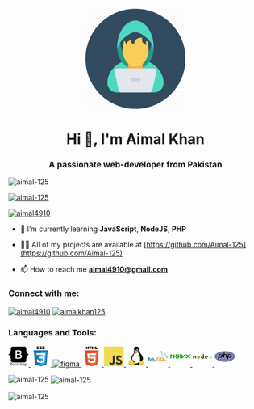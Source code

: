 <div align="center"><img src="programmer.jpg" alt="programmer picture" width="200" height="200"></div>
<h1 align="center">Hi 👋, I'm Aimal Khan</h1>
<h3 align="center">A passionate web-developer from Pakistan</h3>

<p align="left"> <img src="https://komarev.com/ghpvc/?username=aimal-125&label=Profile%20views&color=0e75b6&style=flat" alt="aimal-125" /> </p>

<p align="left"> <a href="https://github.com/ryo-ma/github-profile-trophy"><img src="https://github-profile-trophy.vercel.app/?username=aimal-125" alt="aimal-125" /></a> </p>

<p align="left"> <a href="https://twitter.com/aimal4910" target="blank"><img src="https://img.shields.io/twitter/follow/aimal4910?logo=twitter&style=for-the-badge" alt="aimal4910" /></a> </p>

- 🌱 I’m currently learning **JavaScript**, **NodeJS**, **PHP**

- 👨‍💻 All of my projects are available at [https://github.com/Aimal-125](https://github.com/Aimal-125)

- 📫 How to reach me **aimal4910@gmail.com**

<h3 align="left">Connect with me:</h3>
<p align="left">
<a href="https://twitter.com/aimal4910" target="blank"><img align="center" src="https://raw.githubusercontent.com/rahuldkjain/github-profile-readme-generator/master/src/images/icons/Social/twitter.svg" alt="aimal4910" height="30" width="40" /></a>
<a href="https://linkedin.com/in/aimalkhan125" target="blank"><img align="center" src="https://raw.githubusercontent.com/rahuldkjain/github-profile-readme-generator/master/src/images/icons/Social/linked-in-alt.svg" alt="aimalkhan125" height="30" width="40" /></a>
</p>

<h3 align="left">Languages and Tools:</h3>
<p align="left"> <a href="https://getbootstrap.com" target="_blank" rel="noreferrer"> <img src="https://raw.githubusercontent.com/devicons/devicon/master/icons/bootstrap/bootstrap-plain-wordmark.svg" alt="bootstrap" width="40" height="40"/> </a> <a href="https://www.w3schools.com/css/" target="_blank" rel="noreferrer"> <img src="https://raw.githubusercontent.com/devicons/devicon/master/icons/css3/css3-original-wordmark.svg" alt="css3" width="40" height="40"/> </a> <a href="https://www.figma.com/" target="_blank" rel="noreferrer"> <img src="https://www.vectorlogo.zone/logos/figma/figma-icon.svg" alt="figma" width="40" height="40"/> </a> <a href="https://www.w3.org/html/" target="_blank" rel="noreferrer"> <img src="https://raw.githubusercontent.com/devicons/devicon/master/icons/html5/html5-original-wordmark.svg" alt="html5" width="40" height="40"/> </a> <a href="https://developer.mozilla.org/en-US/docs/Web/JavaScript" target="_blank" rel="noreferrer"> <img src="https://raw.githubusercontent.com/devicons/devicon/master/icons/javascript/javascript-original.svg" alt="javascript" width="40" height="40"/> </a> <a href="https://www.linux.org/" target="_blank" rel="noreferrer"> <img src="https://raw.githubusercontent.com/devicons/devicon/master/icons/linux/linux-original.svg" alt="linux" width="40" height="40"/> </a> <a href="https://www.mysql.com/" target="_blank" rel="noreferrer"> <img src="https://raw.githubusercontent.com/devicons/devicon/master/icons/mysql/mysql-original-wordmark.svg" alt="mysql" width="40" height="40"/> </a> <a href="https://www.nginx.com" target="_blank" rel="noreferrer"> <img src="https://raw.githubusercontent.com/devicons/devicon/master/icons/nginx/nginx-original.svg" alt="nginx" width="40" height="40"/> </a> <a href="https://nodejs.org" target="_blank" rel="noreferrer"> <img src="https://raw.githubusercontent.com/devicons/devicon/master/icons/nodejs/nodejs-original-wordmark.svg" alt="nodejs" width="40" height="40"/> </a> <a href="https://www.php.net" target="_blank" rel="noreferrer"> <img src="https://raw.githubusercontent.com/devicons/devicon/master/icons/php/php-original.svg" alt="php" width="40" height="40"/> </a> </p>

<p><img align="left" src="https://github-readme-stats.vercel.app/api/top-langs?username=aimal-125&show_icons=true&locale=en&layout=compact" alt="aimal-125" /></p>

<p>&nbsp;<img align="center" src="https://github-readme-stats.vercel.app/api?username=aimal-125&show_icons=true&locale=en" alt="aimal-125" /></p>

<p><img align="center" src="https://github-readme-streak-stats.herokuapp.com/?user=aimal-125&" alt="aimal-125" /></p>
